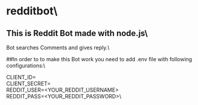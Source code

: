 # redditbot\

## This is Reddit Bot made with node.js\

Bot searches Comments and gives reply.\

##In order to to make this Bot work you need to add .env file with following configurations:\

CLIENT_ID=<GET THIS FROM REDDIT API>\
CLIENT_SECRET=<GET THIS FROM REDDIT API>\
REDDIT_USER=<YOUR_REDDIT_USERNAME>\
REDDIT_PASS=<YOUR_REDDIT_PASSWORD>\
